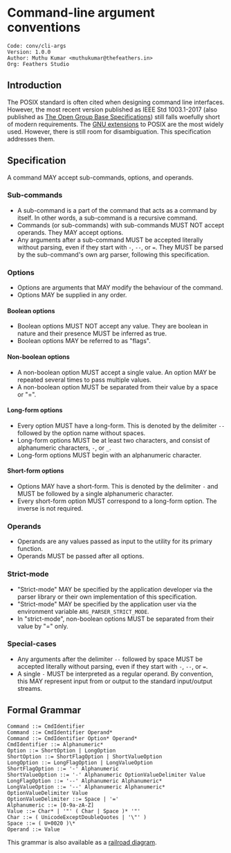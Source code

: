 # Command-line argument conventions

```
Code: conv/cli-args
Version: 1.0.0
Author: Muthu Kumar <muthukumar@thefeathers.in>
Org: Feathers Studio
```

## Introduction

The POSIX standard is often cited when designing command line interfaces. However, the most recent version published as IEEE Std 1003.1-2017 (also published as [The Open Group Base Specifications](https://pubs.opengroup.org/onlinepubs/9699919799/basedefs/V1_chap12.html)) still falls woefully short of modern requirements. The [GNU extensions](https://www.gnu.org/software/libc/manual/html_node/Argument-Syntax.html) to POSIX are the most widely used. However, there is still room for disambiguation. This specification addresses them.

## Specification

A command MAY accept sub-commands, options, and operands.

### Sub-commands

-   A sub-command is a part of the command that acts as a command by itself. In other words, a sub-command is a recursive command.
-   Commands (or sub-commands) with sub-commands MUST NOT accept operands. They MAY accept options.
-   Any arguments after a sub-command MUST be accepted literally without parsing, even if they start with `-`, `--`, or `=`. They MUST be parsed by the sub-command's own arg parser, following this specification.

### Options

-   Options are arguments that MAY modify the behaviour of the command.
-   Options MAY be supplied in any order.

#### Boolean options

-   Boolean options MUST NOT accept any value. They are boolean in nature and their presence MUST be inferred as true.
-   Boolean options MAY be referred to as "flags".

#### Non-boolean options

-   A non-boolean option MUST accept a single value. An option MAY be repeated several times to pass multiple values.
-   A non-boolean option MUST be separated from their value by a space or "=".

#### Long-form options

-   Every option MUST have a long-form. This is denoted by the delimiter `--` followed by the option name without spaces.
-   Long-form options MUST be at least two characters, and consist of alphanumeric characters, `-`, or `_`.
-   Long-form options MUST begin with an alphanumeric character.

#### Short-form options

-   Options MAY have a short-form. This is denoted by the delimiter `-` and MUST be followed by a single alphanumeric character.
-   Every short-form option MUST correspond to a long-form option. The inverse is not required.

### Operands

-   Operands are any values passed as input to the utility for its primary function.
-   Operands MUST be passed after all options.

### Strict-mode

-   "Strict-mode" MAY be specified by the application developer via the parser library or their own implementation of this specification.
-   "Strict-mode" MAY be specified by the application user via the environment variable `ARG_PARSER_STRICT_MODE`.
-   In "strict-mode", non-boolean options MUST be separated from their value by "=" only.

### Special-cases

-   Any arguments after the delimiter `--` followed by space MUST be accepted literally without parsing, even if they start with `-`, `--`, or `=`.
-   A single `-` MUST be interpreted as a regular operand. By convention, this MAY represent input from or output to the standard input/output streams.

## Formal Grammar

```grammar
Command ::= CmdIdentifier
Command ::= CmdIdentifier Operand*
Command ::= CmdIdentifier Option* Operand*
CmdIdentifier ::= Alphanumeric*
Option ::= ShortOption | LongOption
ShortOption ::= ShortFlagOption | ShortValueOption
LongOption ::= LongFlagOption | LongValueOption
ShortFlagOption ::= '-' Alphanumeric
ShortValueOption ::= '-' Alphanumeric OptionValueDelimiter Value
LongFlagOption ::= '--' Alphanumeric Alphanumeric*
LongValueOption ::= '--' Alphanumeric Alphanumeric* OptionValueDelimiter Value
OptionValueDelimiter ::= Space | '='
Alphanumeric ::= [0-9a-zA-Z]
Value ::= Char* | '"' ( Char | Space )* '"'
Char ::= ( UnicodeExceptDoubleQuotes | '\"' )
Space ::= ( U+0020 )\*
Operand ::= Value
```

This grammar is also available as a [railroad diagram](./assets/cli-railroad.md).
